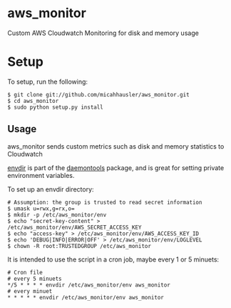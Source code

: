 aws\_monitor
===========

Custom AWS Cloudwatch Monitoring for disk and memory usage


Setup
=====

To setup, run the following:

```
$ git clone git://github.com/micahhausler/aws_monitor.git
$ cd aws_monitor 
$ sudo python setup.py install
```

Usage
------
aws_monitor sends custom metrics such as disk and memory statistics to Cloudwatch


[envdir](http://cr.yp.to/daemontools/envdir.html) is part of the [daemontools](http://cr.yp.to/daemontools) package, and is great for setting private environment variables.

To set up an envdir directory:

```
# Assumption: the group is trusted to read secret information
$ umask u=rwx,g=rx,o=
$ mkdir -p /etc/aws_monitor/env
$ echo "secret-key-content" > /etc/aws_monitor/env/AWS_SECRET_ACCESS_KEY
$ echo "access-key" > /etc/aws_monitor/env/AWS_ACCESS_KEY_ID
$ echo 'DEBUG|INFO|ERROR|OFF' > /etc/aws_monitor/env/LOGLEVEL
$ chown -R root:TRUSTEDGROUP /etc/aws_monitor
```

It is intended to use the script in a cron job, maybe every 1 or 5 minuets:

```
# Cron file
# every 5 minuets
*/5 * * * * envdir /etc/aws_monitor/env aws_monitor
# every minuet
* * * * * envdir /etc/aws_monitor/env aws_monitor
```
